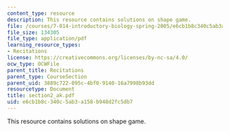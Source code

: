 ```yaml
---
content_type: resource
description: This resource contains solutions on shape game.
file: /courses/7-014-introductory-biology-spring-2005/e6cb1b8c340c5ab3a158b948d2fc5db7_section2_ak.pdf
file_size: 134305
file_type: application/pdf
learning_resource_types:
- Recitations
license: https://creativecommons.org/licenses/by-nc-sa/4.0/
ocw_type: OCWFile
parent_title: Recitations
parent_type: CourseSection
parent_uid: 3889c722-095c-4bf0-9140-16a7998b93dd
resourcetype: Document
title: section2_ak.pdf
uid: e6cb1b8c-340c-5ab3-a158-b948d2fc5db7
---
```

This resource contains solutions on shape game.